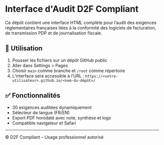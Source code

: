 
# Interface d'Audit D2F Compliant

Ce dépôt contient une interface HTML complète pour l’audit des exigences réglementaires françaises liées à la conformité des logiciels de facturation, de transmission PDP et de journalisation fiscale.

## 🔧 Utilisation

1. Pousser les fichiers sur un dépôt GitHub public
2. Aller dans Settings > Pages
3. Choisir `main` comme branche et `/root` comme répertoire
4. L’interface sera accessible à l’URL :
   `https://<votre-utilisateur>.github.io/<nom-du-dépôt>/`

## ✅ Fonctionnalités

- 30 exigences auditées dynamiquement
- Sélecteur de langue (FR/EN)
- Export PDF horodaté avec note, synthèse et logo
- Compatible navigateur et Safari

---

© D2F Compliant – Usage professionnel autorisé
